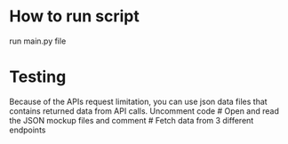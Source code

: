# How to run script
  run main.py file

# Testing 
Because of the APIs request limitation, you can use json data files that contains returned data from API calls.
Uncomment code # Open and read the JSON mockup files and comment # Fetch data from 3 different endpoints
